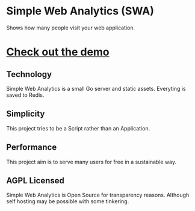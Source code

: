 # Simple Web Analytics (SWA)

Shows how many people visit your web application.

# [Check out the demo](https://simple-web-analytics.com/#demo)

## Technology
Simple Web Analytics is a small Go server and static assets. Everyting is saved to Redis.

## Simplicity
This project tries to be a Script rather than an Application.

## Performance
This project aim is to serve many users for free in a sustainable way.

## AGPL Licensed
Simple Web Analytics is Open Source for transparency reasons. Although self
hosting may be possible with some tinkering.
